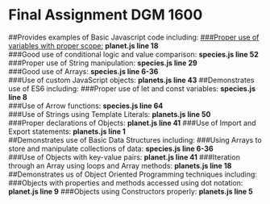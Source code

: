 # Final Assignment DGM 1600
##Provides examples of Basic Javascript code including:
    [###Proper use of variables with proper scope:](/planet.js) **planet.js line 18**                     
   ###Good use of conditional logic and value comparison: **species.js line 52**                  
    ###Proper use of String manipulation: **species.js line 29**                                   
    ###Good use of Arrays: **species.js line 6-36**                                                
    ###Use of custom JavaScript objects: **planets.js line 43**
##Demonstrates use of ES6 including:
    ###Proper use of let and const variables: **species.js line 8**                                
    ###Use of Arrow functions: **species.js line 64**                                              
    ###Use of Strings using Template Literals: **planets.js line 50**                              
    ###Proper declarations of Objects: **planet.js line 41**
    ###Use of Import and Export statements: **planets.js line 1**                                  
##Demonstrates use of Basic Data Structures including:
    ###Using Arrays to store and manipulate collections of data: **species.js line 6-36**          
    ###Use of Objects with key-value pairs: **planet.js line 41**
    ###Iteration through an Array using loops and Array methods: **planets.js line 18**            
##Demonstrates us of Object Oriented Programming techniques including:
    ###Objects with properties and methods accessed using dot notation: **planet.js line 9**
    ###Objects using Constructors properly: **planets.js line 5**
